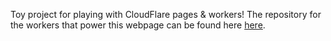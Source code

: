 Toy project for playing with CloudFlare pages & workers! The repository for the workers that power this webpage can be found here [here](https://github.com/Doverstav/dinoworkers-in-the-cloud).
